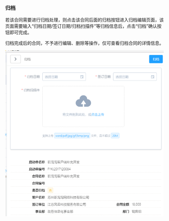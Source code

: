 ### 归档

若该合同需要进行归档处理，则点击该合同后面的归档按钮进入归档编辑页面，该页面需要输入“归档日期/签订日期/归档扫描件”等归档信息后，点击“归档”确认按钮即可完成。

归档完成后的合同，不予进行编辑、删除等操作，仅可查看归档合同的详情信息。

![](/assets/TIM截图20171215104735.png)



